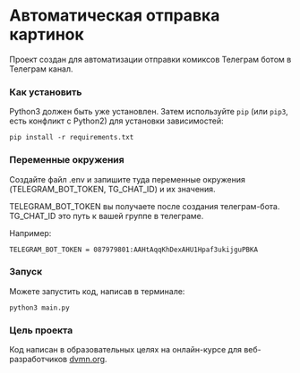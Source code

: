 # Автоматическая отправка картинок 

Проект создан для автоматизации отправки комиксов Телеграм ботом в Телеграм канал. 

### Как установить

Python3 должен быть уже установлен. 
Затем используйте `pip` (или `pip3`, есть конфликт с Python2) для установки зависимостей:

```pip install -r requirements.txt```

### Переменные окружения

Создайте файл .env и запишите туда переменные окружения (TELEGRAM_BOT_TOKEN, TG_CHAT_ID) и их значения.

TELEGRAM_BOT_TOKEN вы получаете после создания телеграм-бота.
TG_CHAT_ID это путь к вашей группе в телеграме.

Например:

```TELEGRAM_BOT_TOKEN = 087979801:AAHtAqqKhDexAHU1Hpaf3ukijguPBKA```

### Запуск

Можете запустить код, написав в терминале:

```python3 main.py```

### Цель проекта

Код написан в образовательных целях на онлайн-курсе для веб-разработчиков [dvmn.org](https://dvmn.org/).